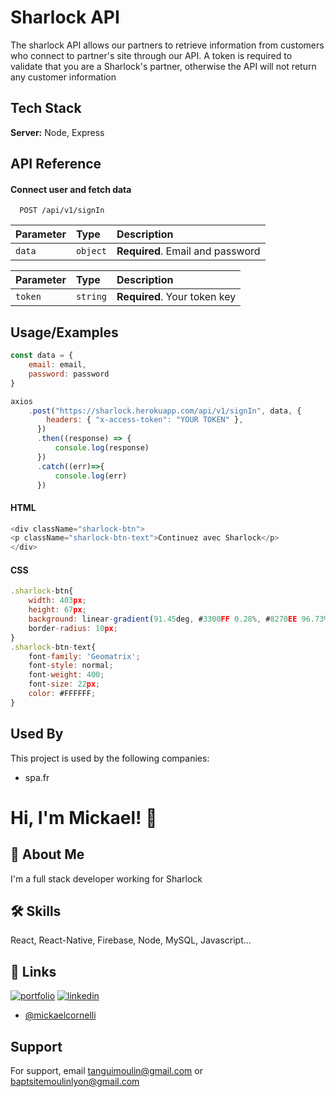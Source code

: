 
# Sharlock API

The sharlock API allows our partners to retrieve information from customers who connect to partner's site through our API.
A token is required to validate that you are a Sharlock's partner, otherwise the API will not return any customer information
## Tech Stack

**Server:** Node, Express


## API Reference

#### Connect user and fetch data

```https://sharlock.herokuapp.com/
  POST /api/v1/signIn
```
| Parameter | Type     | Description                |
| :-------- | :------- | :------------------------- |
| `data` | `object` | **Required**. Email and password |

| Parameter | Type     | Description                |
| :-------- | :------- | :------------------------- |
| `token` | `string` | **Required**. Your token key |




## Usage/Examples

```javascript
const data = { 
    email: email, 
    password: password 
}

axios
    .post("https://sharlock.herokuapp.com/api/v1/signIn", data, {
        headers: { "x-access-token": "YOUR TOKEN" },
      })
      .then((response) => {
          console.log(response)
      })
      .catch((err)=>{
          console.log(err)
      })
```

#### HTML
```javascript 
<div className="sharlock-btn">
<p className="sharlock-btn-text">Continuez avec Sharlock</p>
</div>
```

#### CSS
```javascript 
.sharlock-btn{
    width: 403px;
    height: 67px;
    background: linear-gradient(91.45deg, #3300FF 0.28%, #8270EE 96.73%);
    border-radius: 10px;
}
.sharlock-btn-text{
    font-family: 'Geomatrix';
    font-style: normal;
    font-weight: 400;
    font-size: 22px;
    color: #FFFFFF;
}
```

## Used By

This project is used by the following companies:

- spa.fr

# Hi, I'm Mickael! 👋


## 🚀 About Me
I'm a full stack developer working for Sharlock



## 🛠 Skills
React, React-Native, Firebase, Node, MySQL, Javascript...


## 🔗 Links
[![portfolio](https://img.shields.io/badge/my_portfolio-000?style=for-the-badge&logo=ko-fi&logoColor=white)](https://mickaelcornelli.com/)
[![linkedin](https://img.shields.io/badge/linkedin-0A66C2?style=for-the-badge&logo=linkedin&logoColor=white)](https://www.linkedin.com/in/mickaël-cornelli/)
- [@mickaelcornelli](https://github.com/mickaelcornelli)
## Support

For support, email tanguimoulin@gmail.com or baptsitemoulinlyon@gmail.com


